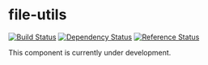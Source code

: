 # file-utils

[![Build Status](https://travis-ci.org/ironedgesoftware/file-utils.svg?branch=master)](https://travis-ci.org/ironedgesoftware/file-utils)
[![Dependency Status](https://www.versioneye.com/user/projects/566c65d64e049b00410007d4/badge.svg?style=flat)](https://www.versioneye.com/user/projects/566c65d64e049b00410007d4)
[![Reference Status](https://www.versioneye.com/php/ironedgesoftware:file-utils/reference_badge.svg?style=flat)](https://www.versioneye.com/php/ironedgesoftware:file-utils/references)

This component is currently under development.
